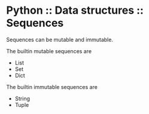 # Python :: Data structures :: Sequences

Sequences can be mutable and immutable.

The builtin mutable sequences are
- List
- Set
- Dict

The builtin immutable sequences are
- String
- Tuple
